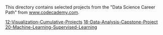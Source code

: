 This directory contains selected projects from the "Data Science Career Path" from www.codecademy.com.

<a href="12-Visualization-Cumulative-Projects">
12-Visualization-Cumulative-Projects</a>
         
<a href="18-Data-Analysis-Capstone-Project">
18-Data-Analysis-Capstone-Project</a>

<a href="20-Machine-Learning-Supervised-Learning">
20-Machine-Learning-Supervised-Learning</a>
